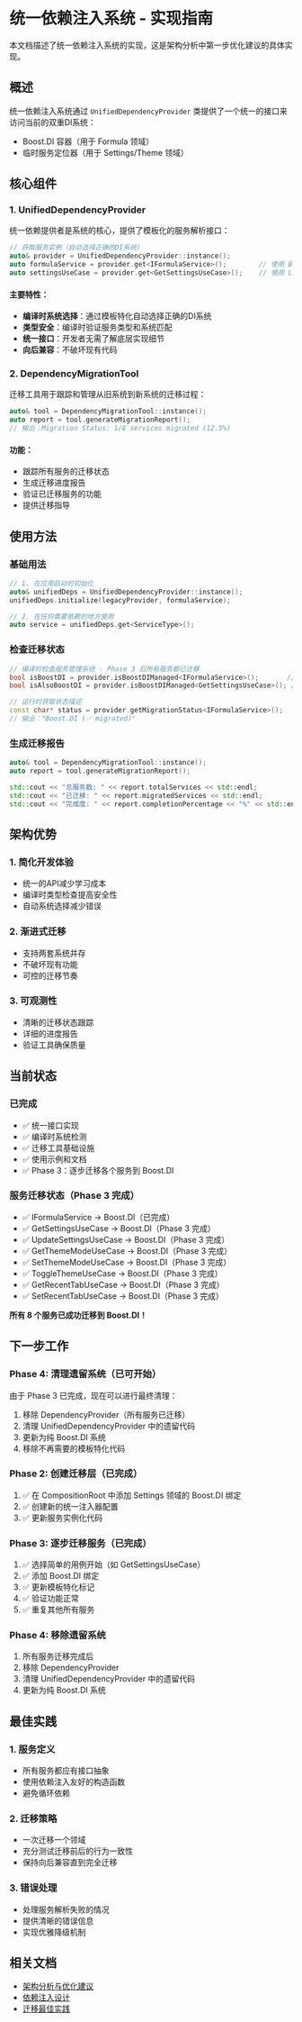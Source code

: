 # 统一依赖注入系统 - 实现指南

本文档描述了统一依赖注入系统的实现，这是架构分析中第一步优化建议的具体实现。

## 概述

统一依赖注入系统通过 `UnifiedDependencyProvider` 类提供了一个统一的接口来访问当前的双重DI系统：
- Boost.DI 容器（用于 Formula 领域）
- 临时服务定位器（用于 Settings/Theme 领域）

## 核心组件

### 1. UnifiedDependencyProvider

统一依赖提供者是系统的核心，提供了模板化的服务解析接口：

```cpp
// 获取服务实例（自动选择正确的DI系统）
auto& provider = UnifiedDependencyProvider::instance();
auto formulaService = provider.get<IFormulaService>();        // 使用 Boost.DI
auto settingsUseCase = provider.get<GetSettingsUseCase>();    // 使用 Legacy Provider
```

#### 主要特性：
- **编译时系统选择**：通过模板特化自动选择正确的DI系统
- **类型安全**：编译时验证服务类型和系统匹配
- **统一接口**：开发者无需了解底层实现细节
- **向后兼容**：不破坏现有代码

### 2. DependencyMigrationTool

迁移工具用于跟踪和管理从旧系统到新系统的迁移过程：

```cpp
auto& tool = DependencyMigrationTool::instance();
auto report = tool.generateMigrationReport();
// 输出：Migration Status: 1/8 services migrated (12.5%)
```

#### 功能：
- 跟踪所有服务的迁移状态
- 生成迁移进度报告
- 验证已迁移服务的功能
- 提供迁移指导

## 使用方法

### 基础用法

```cpp
// 1. 在应用启动时初始化
auto& unifiedDeps = UnifiedDependencyProvider::instance();
unifiedDeps.initialize(legacyProvider, formulaService);

// 2. 在任何需要依赖的地方使用
auto service = unifiedDeps.get<ServiceType>();
```

### 检查迁移状态

```cpp
// 编译时检查服务管理系统 - Phase 3 后所有服务都已迁移
bool isBoostDI = provider.isBoostDIManaged<IFormulaService>();       // true
bool isAlsoBoostDI = provider.isBoostDIManaged<GetSettingsUseCase>(); // true (Phase 3 迁移)

// 运行时获取状态描述
const char* status = provider.getMigrationStatus<IFormulaService>();
// 输出："Boost.DI (✅ migrated)"
```

### 生成迁移报告

```cpp
auto& tool = DependencyMigrationTool::instance();
auto report = tool.generateMigrationReport();

std::cout << "总服务数: " << report.totalServices << std::endl;
std::cout << "已迁移: " << report.migratedServices << std::endl;
std::cout << "完成度: " << report.completionPercentage << "%" << std::endl;
```

## 架构优势

### 1. 简化开发体验
- 统一的API减少学习成本
- 编译时类型检查提高安全性
- 自动系统选择减少错误

### 2. 渐进式迁移
- 支持两套系统并存
- 不破坏现有功能
- 可控的迁移节奏

### 3. 可观测性
- 清晰的迁移状态跟踪
- 详细的进度报告
- 验证工具确保质量

## 当前状态

### 已完成
- ✅ 统一接口实现
- ✅ 编译时系统检测
- ✅ 迁移工具基础设施
- ✅ 使用示例和文档
- ✅ Phase 3：逐步迁移各个服务到 Boost.DI

### 服务迁移状态（Phase 3 完成）
- ✅ IFormulaService → Boost.DI（已完成）
- ✅ GetSettingsUseCase → Boost.DI（Phase 3 完成）
- ✅ UpdateSettingsUseCase → Boost.DI（Phase 3 完成）
- ✅ GetThemeModeUseCase → Boost.DI（Phase 3 完成）
- ✅ SetThemeModeUseCase → Boost.DI（Phase 3 完成）
- ✅ ToggleThemeUseCase → Boost.DI（Phase 3 完成）
- ✅ GetRecentTabUseCase → Boost.DI（Phase 3 完成）
- ✅ SetRecentTabUseCase → Boost.DI（Phase 3 完成）

**所有 8 个服务已成功迁移到 Boost.DI！**

## 下一步工作

### Phase 4: 清理遗留系统（已可开始）
由于 Phase 3 已完成，现在可以进行最终清理：
1. 移除 DependencyProvider（所有服务已迁移）
2. 清理 UnifiedDependencyProvider 中的遗留代码
3. 更新为纯 Boost.DI 系统
4. 移除不再需要的模板特化代码

### Phase 2: 创建迁移层（已完成）
1. ✅ 在 CompositionRoot 中添加 Settings 领域的 Boost.DI 绑定
2. ✅ 创建新的统一注入器配置
3. ✅ 更新服务实例化代码

### Phase 3: 逐步迁移服务（已完成）
1. ✅ 选择简单的用例开始（如 GetSettingsUseCase）
2. ✅ 添加 Boost.DI 绑定
3. ✅ 更新模板特化标记
4. ✅ 验证功能正常
5. ✅ 重复其他所有服务

### Phase 4: 移除遗留系统
1. 所有服务迁移完成后
2. 移除 DependencyProvider
3. 清理 UnifiedDependencyProvider 中的遗留代码
4. 更新为纯 Boost.DI 系统

## 最佳实践

### 1. 服务定义
- 所有服务都应有接口抽象
- 使用依赖注入友好的构造函数
- 避免循环依赖

### 2. 迁移策略
- 一次迁移一个领域
- 充分测试迁移前后的行为一致性
- 保持向后兼容直到完全迁移

### 3. 错误处理
- 处理服务解析失败的情况
- 提供清晰的错误信息
- 实现优雅降级机制

## 相关文档

- [架构分析与优化建议](../../doc.zh-cn/architecture/architecture-analysis.md)
- [依赖注入设计](../../doc.zh-cn/architecture/dependency-injection.md)
- [迁移最佳实践](../../doc.zh-cn/architecture/migration-best-practices.md)